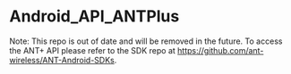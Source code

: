 Android_API_ANTPlus
===================
Note: This repo is out of date and will be removed in the future. To access the ANT+ API please refer to the SDK repo at https://github.com/ant-wireless/ANT-Android-SDKs.
